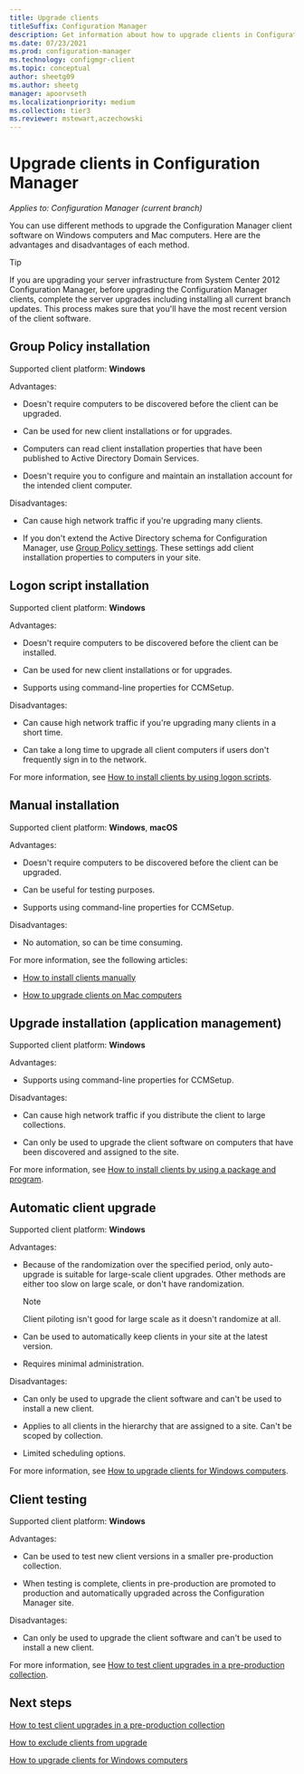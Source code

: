 ```yaml
---
title: Upgrade clients
titleSuffix: Configuration Manager
description: Get information about how to upgrade clients in Configuration Manager.
ms.date: 07/23/2021
ms.prod: configuration-manager
ms.technology: configmgr-client
ms.topic: conceptual
author: sheetg09
ms.author: sheetg
manager: apoorvseth
ms.localizationpriority: medium
ms.collection: tier3
ms.reviewer: mstewart,aczechowski
---
```


# Upgrade clients in Configuration Manager

*Applies to: Configuration Manager (current branch)*

You can use different methods to upgrade the Configuration Manager client software on Windows computers and Mac computers. Here are the advantages and disadvantages of each method.

> [!TIP]
> If you are upgrading your server infrastructure from System Center 2012 Configuration Manager, before upgrading the Configuration Manager clients, complete the server upgrades including installing all current branch updates. This process makes sure that you'll have the most recent version of the client software.

## Group Policy installation

Supported client platform: **Windows**

Advantages:

- Doesn't require computers to be discovered before the client can be upgraded.

- Can be used for new client installations or for upgrades.

- Computers can read client installation properties that have been published to Active Directory Domain Services.

- Doesn't require you to configure and maintain an installation account for the intended client computer.

Disadvantages:

- Can cause high network traffic if you're upgrading many clients.

- If you don't extend the Active Directory schema for Configuration Manager, use [Group Policy settings](../../deploy/deploy-clients-to-windows-computers.md#BKMK_ClientGP). These settings add client installation properties to computers in your site.

## Logon script installation

Supported client platform: **Windows**

Advantages:

- Doesn't require computers to be discovered before the client can be installed.

- Can be used for new client installations or for upgrades.

- Supports using command-line properties for CCMSetup.

Disadvantages:

- Can cause high network traffic if you're upgrading many clients in a short time.

- Can take a long time to upgrade all client computers if users don't frequently sign in to the network.

For more information, see [How to install clients by using logon scripts](../../deploy/deploy-clients-to-windows-computers.md#BKMK_ClientLogonScript).

## Manual installation

Supported client platform: **Windows**, **macOS**

Advantages:

- Doesn't require computers to be discovered before the client can be upgraded.

- Can be useful for testing purposes.

- Supports using command-line properties for CCMSetup.

Disadvantages:

- No automation, so can be time consuming.

For more information, see the following articles:

- [How to install clients manually](../../deploy/deploy-clients-to-windows-computers.md#BKMK_Manual)

- [How to upgrade clients on Mac computers](upgrade-clients-on-mac-computers.md)

## Upgrade installation (application management)

Supported client platform: **Windows**

Advantages:

- Supports using command-line properties for CCMSetup.

Disadvantages:

- Can cause high network traffic if you distribute the client to large collections.

- Can only be used to upgrade the client software on computers that have been discovered and assigned to the site.

For more information, see [How to install clients by using a package and program](../../deploy/deploy-clients-to-windows-computers.md#BKMK_ClientApp).

## Automatic client upgrade

Supported client platform: **Windows**

Advantages:

- Because of the randomization over the specified period, only auto-upgrade is suitable for large-scale client upgrades. Other methods are either too slow on large scale, or don't have randomization.

  > [!NOTE]
  > Client piloting isn't good for large scale as it doesn't randomize at all.

- Can be used to automatically keep clients in your site at the latest version.

- Requires minimal administration.

Disadvantages:

- Can only be used to upgrade the client software and can't be used to install a new client.

- Applies to all clients in the hierarchy that are assigned to a site. Can't be scoped by collection.

- Limited scheduling options.

For more information, see [How to upgrade clients for Windows computers](upgrade-clients-for-windows-computers.md).

## Client testing

Supported client platform: **Windows**

Advantages:

- Can be used to test new client versions in a smaller pre-production collection.

- When testing is complete, clients in pre-production are promoted to production and automatically upgraded across the Configuration Manager site.

Disadvantages:

- Can only be used to upgrade the client software and can't be used to install a new client.

For more information, see [How to test client upgrades in a pre-production collection](test-client-upgrades.md).

## Next steps

[How to test client upgrades in a pre-production collection](test-client-upgrades.md)

[How to exclude clients from upgrade](exclude-clients-windows.md)

[How to upgrade clients for Windows computers](upgrade-clients-for-windows-computers.md)
